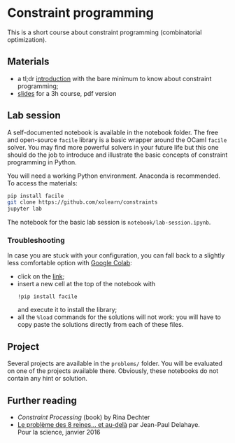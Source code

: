 # Constraint programming

This is a short course about constraint programming (combinatorial optimization).

## Materials

- a tl;dr [introduction](https://github.com/xolearn/constraints/blob/master/documents/summary.pdf) with the bare minimum to know about constraint programming;
- [slides](https://github.com/xolearn/constraints/blob/master/documents/slides.pdf) for a 3h course, pdf version

## Lab session

A self-documented notebook is available in the notebook folder. The free and open-source `facile` library is a basic wrapper around the OCaml `facile` solver. You may find more powerful solvers in your future life but this one should do the job to introduce and illustrate the basic concepts of constraint programming in Python. 

You will need a working Python environment. Anaconda is recommended. To access the materials:
```sh
pip install facile
git clone https://github.com/xolearn/constraints
jupyter lab
```

The notebook for the basic lab session is `notebook/lab-session.ipynb`.

### Troubleshooting

In case you are stuck with your configuration, you can fall back to a slightly less comfortable option with [Google Colab](https://colab.research.google.com/github/xolearn/constraints/blob/master/notebooks/lab_session.ipynb):

- click on the [link](https://colab.research.google.com/github/xolearn/constraints/blob/master/notebooks/lab_session.ipynb);
- insert a new cell at the top of the notebook with  
  ```
  !pip install facile
  ```  
  and execute it to install the library;
- all the `%load` commands for the solutions will not work: you will have to copy paste the solutions directly from each of these files.

## Project

Several projects are available in the `problems/` folder. You will be evaluated on one of the projects available there. Obviously, these notebooks do not contain any hint or solution.

## Further reading

- *Constraint Processing* (book) by Rina Dechter
- [Le problème des 8 reines... et au-delà](https://tinyurl.com/8reines)  par Jean-Paul Delahaye.  
  Pour la science, janvier 2016
